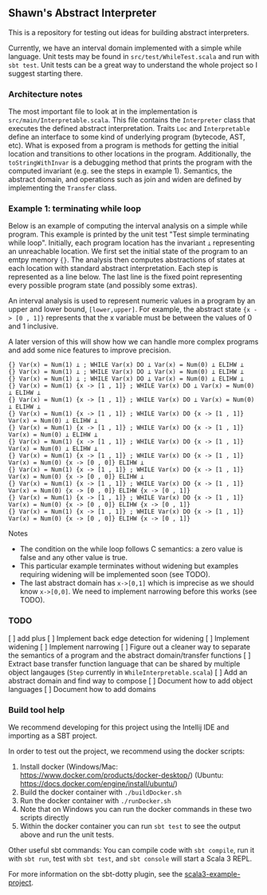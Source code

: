 ## Shawn's Abstract Interpreter

This is a repository for testing out ideas for building abstract interpreters.

Currently, we have an interval domain implemented with a simple while language.
Unit tests may be found in `src/test/WhileTest.scala` and run with `sbt test`.
Unit tests can be a great way to understand the whole project so I suggest starting there.

### Architecture notes
The most important file to look at in the implementation is `src/main/Interpretable.scala`.
This file contains the `Interpreter` class that executes the defined abstract interpretation.
Traits `Loc` and `Interpretable` define an interface to some kind of underlying program (bytecode, AST, etc).
What is exposed from a program is methods for getting the initial location and transitions to other locations in the program.
Additionally, the `toStringWithInvar` is a debugging method that prints the program with the computed invariant (e.g. see the steps in example 1).
Semantics, the abstract domain, and operations such as join and widen are defined by implementing the `Transfer` class.

### Example 1: terminating while loop
Below is an example of computing the interval analysis on a simple while program.
This example is printed by the unit test "Test simple terminating while loop".
Initially, each program location has the invariant `⊥` representing an unreachable location.
We first set the initial state of the program to an emtpy memory `{}`.
The analysis then computes abstractions of states at each location with standard abstract interpretation.
Each step is represented as a line below.
The last line is the fixed point representing every possible program state (and possibly some extras).

An interval analysis is used to represent numeric values in a program by an upper and lower bound, `[lower,upper]`.
For example, the abstract state `{x -> [0 , 1]}` represents that the x variable must be between the values of 0 and 1 inclusive.

A later version of this will show how we can handle more complex programs and add some nice features to improve precision.

```
{} Var(x) = Num(1) ⊥ ; WHILE Var(x) DO ⊥ Var(x) = Num(0) ⊥ ELIHW ⊥
{} Var(x) = Num(1) ⊥ ; WHILE Var(x) DO ⊥ Var(x) = Num(0) ⊥ ELIHW ⊥
{} Var(x) = Num(1) ⊥ ; WHILE Var(x) DO ⊥ Var(x) = Num(0) ⊥ ELIHW ⊥
{} Var(x) = Num(1) {x -> [1 , 1]} ; WHILE Var(x) DO ⊥ Var(x) = Num(0) ⊥ ELIHW ⊥
{} Var(x) = Num(1) {x -> [1 , 1]} ; WHILE Var(x) DO ⊥ Var(x) = Num(0) ⊥ ELIHW ⊥
{} Var(x) = Num(1) {x -> [1 , 1]} ; WHILE Var(x) DO {x -> [1 , 1]} Var(x) = Num(0) ⊥ ELIHW ⊥
{} Var(x) = Num(1) {x -> [1 , 1]} ; WHILE Var(x) DO {x -> [1 , 1]} Var(x) = Num(0) ⊥ ELIHW ⊥
{} Var(x) = Num(1) {x -> [1 , 1]} ; WHILE Var(x) DO {x -> [1 , 1]} Var(x) = Num(0) ⊥ ELIHW ⊥
{} Var(x) = Num(1) {x -> [1 , 1]} ; WHILE Var(x) DO {x -> [1 , 1]} Var(x) = Num(0) {x -> [0 , 0]} ELIHW ⊥
{} Var(x) = Num(1) {x -> [1 , 1]} ; WHILE Var(x) DO {x -> [1 , 1]} Var(x) = Num(0) {x -> [0 , 0]} ELIHW ⊥
{} Var(x) = Num(1) {x -> [1 , 1]} ; WHILE Var(x) DO {x -> [1 , 1]} Var(x) = Num(0) {x -> [0 , 0]} ELIHW {x -> [0 , 1]}
{} Var(x) = Num(1) {x -> [1 , 1]} ; WHILE Var(x) DO {x -> [1 , 1]} Var(x) = Num(0) {x -> [0 , 0]} ELIHW {x -> [0 , 1]}
{} Var(x) = Num(1) {x -> [1 , 1]} ; WHILE Var(x) DO {x -> [1 , 1]} Var(x) = Num(0) {x -> [0 , 0]} ELIHW {x -> [0 , 1]}
```

Notes
- The condition on the while loop follows C semantics: a zero value is false and any other value is true.
- This particular example terminates without widening but examples requiring widening will be implemented soon (see TODO).
- The last abstract domain has `x->[0,1]` which is imprecise as we should know `x->[0,0]`.  We need to implement narrowing before this works (see TODO).

### TODO
[ ] add plus
[ ] Implement back edge detection for widening
[ ] Implement widening
[ ] Implement narrowing
[ ] Figure out a cleaner way to separate the semantics of a program and the abstract domain/transfer functions
[ ] Extract base transfer function language that can be shared by multiple object langauges (`Step` currently in `WhileInterpretable.scala`)
[ ] Add an abstract domain and find way to compose
[ ] Document how to add object languages
[ ] Document how to add domains


### Build tool help

We recommend developing for this project using the Intellij IDE and importing as a SBT project.

In order to test out the project, we recommend using the docker scripts: 

1. Install docker (Windows/Mac: https://www.docker.com/products/docker-desktop/) (Ubuntu: https://docs.docker.com/engine/install/ubuntu/)
2. Build the docker container with `./buildDocker.sh`
3. Run the docker container with `./runDocker.sh`
4. Note that on Windows you can run the docker commands in these two scripts directly
5. Within the docker container you can run `sbt test` to see the output above and run the unit tests.
 
Other useful sbt commands:
You can compile code with `sbt compile`, run it with `sbt run`, test with `sbt test`, and `sbt console` will start a Scala 3 REPL.

For more information on the sbt-dotty plugin, see the
[scala3-example-project](https://github.com/scala/scala3-example-project/blob/main/README.md).
